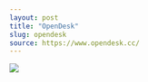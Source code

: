 ```yaml
---
layout: post
title: "OpenDesk"
slug: opendesk
source: https://www.opendesk.cc/
---
```


<img src="{{ site.url }}/assets/img/screenshots/opendesk.jpg">
